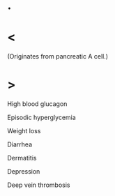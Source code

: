# .

# <

(Originates from pancreatic A cell.)

# >

High blood glucagon

Episodic hyperglycemia

Weight loss

Diarrhea

Dermatitis

Depression

Deep vein thrombosis
